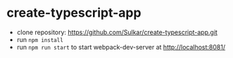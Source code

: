 # create-typescript-app

- clone repository: https://github.com/Sulkar/create-typescript-app.git
- run `npm install`
- run `npm run start` to start webpack-dev-server at [ http://localhost:8081/](http://localhost:8081/)
